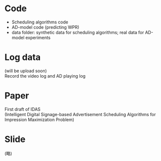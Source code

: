 # Code
* Scheduling algorithms code
* AD-model code (predicting WPR)
* data folder: synthetic data for scheduling algorithms; real data for AD-model experiments

# Log data
(will be upload soon)   
Record the video log and AD playing log

# Paper
First draft of IDAS  
(Intelligent Digital Signage-based Advertisement Scheduling Algorithms for Impression Maximization Problem)

# Slide
(略)
